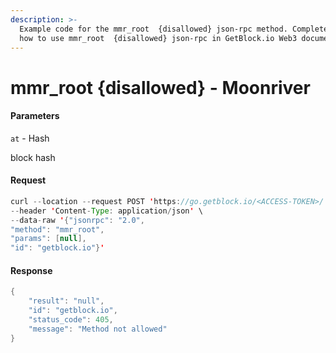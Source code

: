```yaml
---
description: >-
  Example code for the mmr_root  {disallowed} json-rpc method. Сomplete guide on
  how to use mmr_root  {disallowed} json-rpc in GetBlock.io Web3 documentation.
---
```


# mmr\_root {disallowed} - Moonriver

#### Parameters

`at` - Hash

block hash

#### Request

```java
curl --location --request POST 'https://go.getblock.io/<ACCESS-TOKEN>/' \
--header 'Content-Type: application/json' \ 
--data-raw '{"jsonrpc": "2.0",
"method": "mmr_root",
"params": [null],
"id": "getblock.io"}'
```

#### Response

```java
{
    "result": "null",
    "id": "getblock.io",
    "status_code": 405,
    "message": "Method not allowed"
}
```
